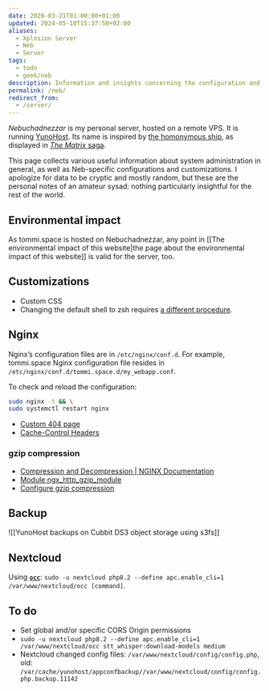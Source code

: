```yaml
---
date: 2020-03-21T01:00:00+01:00
updated: 2024-05-10T15:37:50+02:00
aliases:
  - Xplosion Server
  - Neb
  - Server
tags:
  - todo
  - geek/neb
description: Information and insights concerning the configuration and maintenance of Tommi’s server
permalink: /neb/
redirect_from:
  - /server/
---
```

<cite>Nebuchadnezzar</cite> is my personal server, hosted on a remote VPS. It is running [YunoHost](https://yunohost.org 'YunoHost'). Its name is inspired by [the homonymous ship](https://en.wikipedia.org/wiki/Nebuchadnezzar_(The_Matrix) 'Nebuchadnezzar on Wikipedia'), as displayed in [<cite>The Matrix</cite> saga](https://en.wikipedia.org/wiki/The_Matrix_(franchise) 'The Matrix (franchise) on Wikipedia').

This page collects various useful information about system administration in general, as well as Neb-specific configurations and customizations. I apologize for data to be cryptic and mostly random, but these are the personal notes of an amateur sysad: nothing particularly insightful for the rest of the world.

## Environmental impact

As tommi.space is hosted on Nebuchadnezzar, any point in [[The environmental impact of this website|the page about the environmental impact of this website]] is valid for the server, too.

## Customizations

- Custom CSS
- Changing the default shell to zsh requires [a different procedure](https://forum.yunohost.org/t/tuto-comment-installer-oh-my-zsh-how-to-install-oh-my-zsh '[Tuto] Comment installer Oh My Zsh / How to install Oh My Zsh | YunoHost Forum').

## Nginx

Nginx’s configuration files are in `/etc/nginx/conf.d`. For example, tommi.space Nginx configuration file resides in `/etc/nginx/conf.d/tommi.space.d/my_webapp.conf`.

To check and reload the configuration:

```sh
sudo nginx -t && \
sudo systemctl restart nginx
```

- [Custom 404 page](https://tecmint.com/create-custom-nginx-error-page 'How to Create Custom 404 Error Page in NGINX - Tecmint')
- [Cache-Control Headers](https://howtogeek.com/devops/how-to-configure-cache-control-headers-in-nginx 'How to Configure Cache-Control Headers in NGINX')

### gzip compression

- [Compression and Decompression | NGINX Documentation](https://docs.nginx.com/nginx/admin-guide/web-server/compression/)
- [Module ngx\_http\_gzip\_module](https://nginx.org/en/docs/http/ngx_http_gzip_module.html)
- [Configure gzip compression](https://techrepublic.com/article/how-to-configure-gzip-compression-with-nginx 'How to configure gzip compression with NGINX | TechRepublic')

## Backup

![[YunoHost backups on Cubbit DS3 object storage using s3fs]]

## Nextcloud

Using [**`occ`**](https://docs.nextcloud.com/server/stable/admin_manual/configuration_server/occ_command.html '“Using the occ command” in Nextcloud Docs'): `sudo -u nextcloud php8.2 --define apc.enable_cli=1 /var/www/nextcloud/occ [command]`.

## To do

- Set global and/or specific CORS Origin permissions
- `sudo -u nextcloud php8.2 --define apc.enable_cli=1 /var/www/nextcloud/occ stt_whisper:download-models medium`
- Nextcloud changed config files: `/var/www/nextcloud/config/config.php`, old: `/var/cache/yunohost/appconfbackup//var/www/nextcloud/config/config.php.backup.11142`
